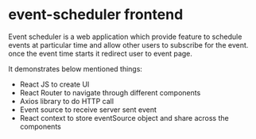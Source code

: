 # event-scheduler frontend

Event scheduler is a web application which provide feature to schedule events at particular time and allow other users to subscribe for the event. once the event time starts it redirect user to event page.

It demonstrates below mentioned things:

- React JS to create UI
- React Router to navigate through different components
- Axios library to do HTTP call
- Event source to receive server sent event
- React context to store eventSource object and share across the components

